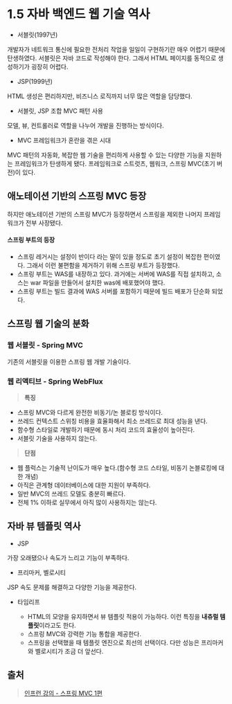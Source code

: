 # 1.5 자바 백엔드 웹 기술 역사

- 서블릿(1997년)

개발자가 네트워크 통신에 필요한 전처리 작업을 일일이 구현하기란 매우 어렵기 때문에 탄생하였다.
서블릿은 자바 코드로 작성해야 한다.
그래서 HTML 페이지를 동적으로 생성하기가 굉장히 어렵다.

- JSP(1999년)

HTML 생성은 편리하지만, 비즈니스 로직까지 너무 많은 역할을 담당했다.

- 서블릿, JSP 조합 MVC 패턴 사용

모델, 뷰, 컨트롤러로 역할을 나누어 개발을 진행하는 방식이다.

- MVC 프레임워크가 혼란을 겪은 시대

MVC 패턴의 자동화, 복잡한 웹 기술을 편리하게 사용할 수 있는 다양한 기능을 지원하는 프레임워크가 탄생하게 됐다.
프레임워크로 스트럿츠, 웹워크, 스프링 MVC(초기 버전)이 있다.

## 애노테이션 기반의 스프링 MVC 등장

하지만 애노테이션 기반의 스프링 MVC가 등장하면서 스프링을 제외한 나머지 프레임워크가 전부 사장됐다.

#### 스프링 부트의 등장

- 스프링 레거시는 설정이 반이다 라는 말이 있을 정도로 초기 설정이 복잡한 편이였다.
그래서 이런 불편함을 제거하기 위해 스프링 부트가 등장했다.
- 스프링 부트는 WAS를 내장하고 있다. 과거에는 서버에 WAS를 직접 설치하고, 소스는 war 파일을 만들어서 설치한 was에 배포했어야 했다.
- 스프링 부트는 빌드 결과에 WAS 서버를 포함하기 때문에 빌드 배포가 단순화 되었다.

## 스프링 웹 기술의 분화

### 웹 서블릿 - Spring MVC

기존의 서블릿을 이용한 스프링 웹 개발 기술이다.

### 웹 리액티브 - Spring WebFlux

> **특징**

- 스프링 MVC와 다르게 완전한 비동기/논 블로킹 방식이다.
- 쓰레드 컨텍스트 스위칭 비용을 효율화해서 최소 쓰레드로 최대 성능을 낸다.
- 함수형 스타일로 개발하기 때문에 동시 처리 코드의 효율성이 높아진다.
- 서블릿 기술을 사용하지 않는다.

> **단점**

- 웹 플럭스는 기술적 난이도가 매우 높다.(함수형 코드 스타일, 비동기 논블로킹에 대한 개념)
- 아직은 관계형 데이터베이스에 대한 지원이 부족하다.
- 일반 MVC의 쓰레드 모델도 충분히 빠르다.
- 전체 1% 이하로 실무에서 아직 많이 사용하지는 않는다.

## 자바 뷰 템플릿 역사

- JSP

가장 오래됐으나 속도가 느리고 기능이 부족하다.

- 프리마커, 벨로시티

JSP 속도 문제를 해결하고 다양한 기능을 제공한다.

- 타임리프

    - HTML의 모양을 유지하면서 뷰 템플릿 적용이 가능하다. 이런 특징을 **내츄럴 템플릿**이라고도 한다.
    - 스프링 MVC와 강력한 기능 통합을 제공한다.
    - 스프링을 선택했을 때 템플릿 엔진으로 최선의 선택이다. 다만 성능은 프리마커와 벨로시티가 조금 더 앞선다.


## 출처

> [인프런 강의 - 스프링 MVC 1편](https://www.inflearn.com/course/%EC%8A%A4%ED%94%84%EB%A7%81-mvc-1/dashboard)
